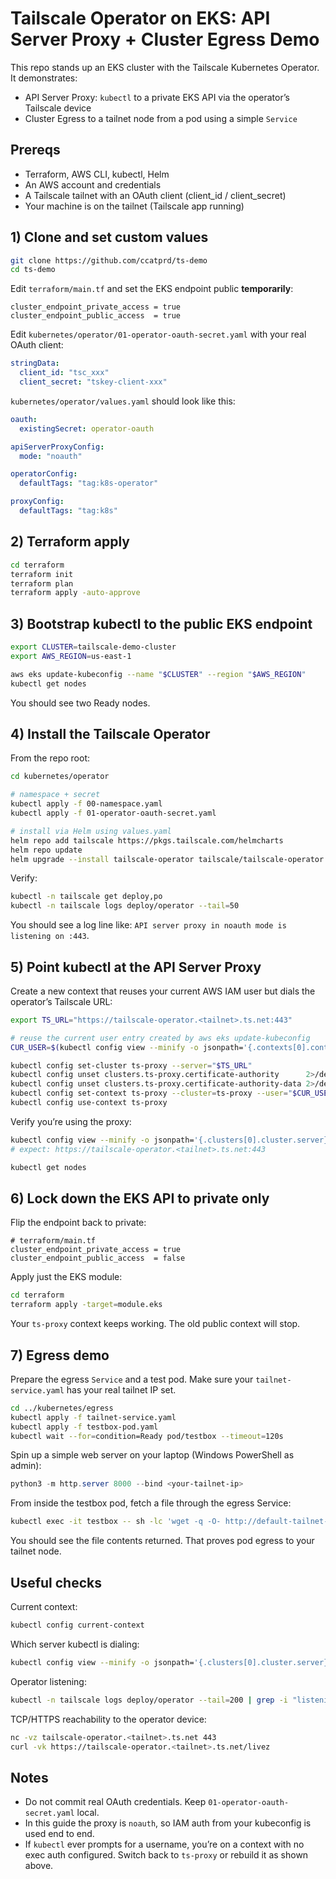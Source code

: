 # Tailscale Operator on EKS: API Server Proxy + Cluster Egress Demo

This repo stands up an EKS cluster with the Tailscale Kubernetes Operator. It demonstrates:

- API Server Proxy: `kubectl` to a private EKS API via the operator’s Tailscale device  
- Cluster Egress to a tailnet node from a pod using a simple `Service`

## Prereqs

- Terraform, AWS CLI, kubectl, Helm
- An AWS account and credentials
- A Tailscale tailnet with an OAuth client (client_id / client_secret)
- Your machine is on the tailnet (Tailscale app running)

## 1) Clone and set custom values

```bash
git clone https://github.com/ccatprd/ts-demo
cd ts-demo
```

Edit `terraform/main.tf` and set the EKS endpoint public **temporarily**:

```hcl
cluster_endpoint_private_access = true
cluster_endpoint_public_access  = true
```

Edit `kubernetes/operator/01-operator-oauth-secret.yaml` with your real OAuth client:

```yaml
stringData:
  client_id: "tsc_xxx"
  client_secret: "tskey-client-xxx"
```

`kubernetes/operator/values.yaml` should look like this:

```yaml
oauth:
  existingSecret: operator-oauth

apiServerProxyConfig:
  mode: "noauth"

operatorConfig:
  defaultTags: "tag:k8s-operator"

proxyConfig:
  defaultTags: "tag:k8s"
```

## 2) Terraform apply

```bash
cd terraform
terraform init
terraform plan
terraform apply -auto-approve
```

## 3) Bootstrap kubectl to the public EKS endpoint

```bash
export CLUSTER=tailscale-demo-cluster
export AWS_REGION=us-east-1

aws eks update-kubeconfig --name "$CLUSTER" --region "$AWS_REGION"
kubectl get nodes
```

You should see two Ready nodes.

## 4) Install the Tailscale Operator

From the repo root:

```bash
cd kubernetes/operator

# namespace + secret
kubectl apply -f 00-namespace.yaml
kubectl apply -f 01-operator-oauth-secret.yaml

# install via Helm using values.yaml
helm repo add tailscale https://pkgs.tailscale.com/helmcharts
helm repo update
helm upgrade --install tailscale-operator tailscale/tailscale-operator   -n tailscale   --values values.yaml   --wait
```

Verify:

```bash
kubectl -n tailscale get deploy,po
kubectl -n tailscale logs deploy/operator --tail=50
```

You should see a log line like: `API server proxy in noauth mode is listening on :443`.

## 5) Point kubectl at the API Server Proxy

Create a new context that reuses your current AWS IAM user but dials the operator’s Tailscale URL:

```bash
export TS_URL="https://tailscale-operator.<tailnet>.ts.net:443"

# reuse the current user entry created by aws eks update-kubeconfig
CUR_USER=$(kubectl config view --minify -o jsonpath='{.contexts[0].context.user}')

kubectl config set-cluster ts-proxy --server="$TS_URL"
kubectl config unset clusters.ts-proxy.certificate-authority      2>/dev/null || true
kubectl config unset clusters.ts-proxy.certificate-authority-data 2>/dev/null || true
kubectl config set-context ts-proxy --cluster=ts-proxy --user="$CUR_USER"
kubectl config use-context ts-proxy
```

Verify you’re using the proxy:

```bash
kubectl config view --minify -o jsonpath='{.clusters[0].cluster.server}{"\n"}'
# expect: https://tailscale-operator.<tailnet>.ts.net:443

kubectl get nodes
```

## 6) Lock down the EKS API to private only

Flip the endpoint back to private:

```hcl
# terraform/main.tf
cluster_endpoint_private_access = true
cluster_endpoint_public_access  = false
```

Apply just the EKS module:

```bash
cd terraform
terraform apply -target=module.eks
```

Your `ts-proxy` context keeps working. The old public context will stop.

## 7) Egress demo

Prepare the egress `Service` and a test pod. Make sure your `tailnet-service.yaml` has your real tailnet IP set.

```bash
cd ../kubernetes/egress
kubectl apply -f tailnet-service.yaml
kubectl apply -f testbox-pod.yaml
kubectl wait --for=condition=Ready pod/testbox --timeout=120s
```

Spin up a simple web server on your laptop (Windows PowerShell as admin):

```powershell
python3 -m http.server 8000 --bind <your-tailnet-ip>
```

From inside the testbox pod, fetch a file through the egress Service:

```bash
kubectl exec -it testbox -- sh -lc 'wget -q -O- http://default-tailnet-egress-demo:8000/myfile.txt'
```

You should see the file contents returned. That proves pod egress to your tailnet node.

## Useful checks

Current context:

```bash
kubectl config current-context
```

Which server kubectl is dialing:

```bash
kubectl config view --minify -o jsonpath='{.clusters[0].cluster.server}{"\n"}'
```

Operator listening:

```bash
kubectl -n tailscale logs deploy/operator --tail=200 | grep -i "listening on :443"
```

TCP/HTTPS reachability to the operator device:

```bash
nc -vz tailscale-operator.<tailnet>.ts.net 443
curl -vk https://tailscale-operator.<tailnet>.ts.net/livez
```

## Notes

- Do not commit real OAuth credentials. Keep `01-operator-oauth-secret.yaml` local.
- In this guide the proxy is `noauth`, so IAM auth from your kubeconfig is used end to end.
- If `kubectl` ever prompts for a username, you’re on a context with no exec auth configured. Switch back to `ts-proxy` or rebuild it as shown above.
